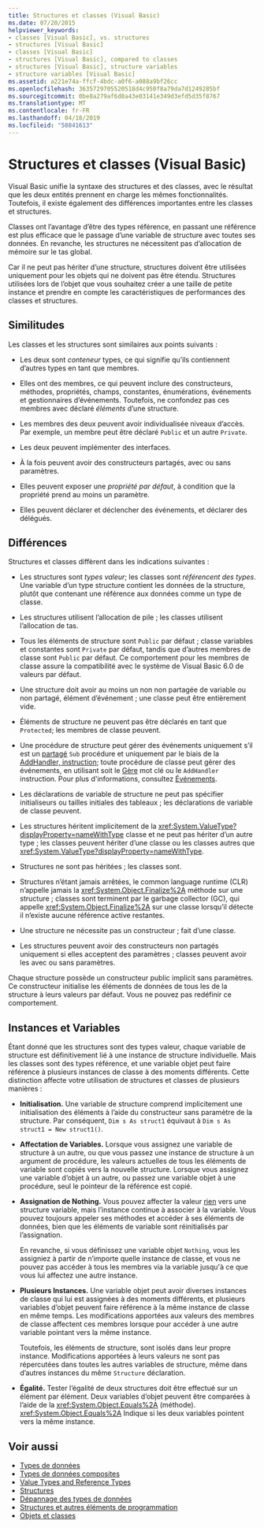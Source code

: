 ```yaml
---
title: Structures et classes (Visual Basic)
ms.date: 07/20/2015
helpviewer_keywords:
- classes [Visual Basic], vs. structures
- structures [Visual Basic]
- classes [Visual Basic]
- structures [Visual Basic], compared to classes
- structures [Visual Basic], structure variables
- structure variables [Visual Basic]
ms.assetid: a221e74a-ffcf-4bdc-a0f6-a088a9bf26cc
ms.openlocfilehash: 3635729705520518d4c950f8a79da7d1249285bf
ms.sourcegitcommit: 0be8a279af6d8a43e03141e349d3efd5d35f8767
ms.translationtype: MT
ms.contentlocale: fr-FR
ms.lasthandoff: 04/18/2019
ms.locfileid: "58841613"
---
```

# <a name="structures-and-classes-visual-basic"></a>Structures et classes (Visual Basic)
Visual Basic unifie la syntaxe des structures et des classes, avec le résultat que les deux entités prennent en charge les mêmes fonctionnalités. Toutefois, il existe également des différences importantes entre les classes et structures.  
  
 Classes ont l’avantage d’être des types référence, en passant une référence est plus efficace que le passage d’une variable de structure avec toutes ses données. En revanche, les structures ne nécessitent pas d’allocation de mémoire sur le tas global.  
  
 Car il ne peut pas hériter d’une structure, structures doivent être utilisées uniquement pour les objets qui ne doivent pas être étendu. Structures utilisées lors de l’objet que vous souhaitez créer a une taille de petite instance et prendre en compte les caractéristiques de performances des classes et structures.  
  
## <a name="similarities"></a>Similitudes  
 Les classes et les structures sont similaires aux points suivants :  
  
-   Les deux sont *conteneur* types, ce qui signifie qu’ils contiennent d’autres types en tant que membres.  
  
-   Elles ont des membres, ce qui peuvent inclure des constructeurs, méthodes, propriétés, champs, constantes, énumérations, événements et gestionnaires d’événements. Toutefois, ne confondez pas ces membres avec déclaré *éléments* d’une structure.  
  
-   Les membres des deux peuvent avoir individualisée niveaux d’accès. Par exemple, un membre peut être déclaré `Public` et un autre `Private`.  
  
-   Les deux peuvent implémenter des interfaces.  
  
-   À la fois peuvent avoir des constructeurs partagés, avec ou sans paramètres.  
  
-   Elles peuvent exposer une *propriété par défaut*, à condition que la propriété prend au moins un paramètre.  
  
-   Elles peuvent déclarer et déclencher des événements, et déclarer des délégués.  
  
## <a name="differences"></a>Différences  
 Structures et classes diffèrent dans les indications suivantes :  
  
-   Les structures sont *types valeur*; les classes sont *référencent des types*. Une variable d’un type structure contient les données de la structure, plutôt que contenant une référence aux données comme un type de classe.  
  
-   Les structures utilisent l’allocation de pile ; les classes utilisent l’allocation de tas.  
  
-   Tous les éléments de structure sont `Public` par défaut ; classe variables et constantes sont `Private` par défaut, tandis que d’autres membres de classe sont `Public` par défaut. Ce comportement pour les membres de classe assure la compatibilité avec le système de Visual Basic 6.0 de valeurs par défaut.  
  
-   Une structure doit avoir au moins un non non partagée de variable ou non partagé, élément d’événement ; une classe peut être entièrement vide.  
  
-   Éléments de structure ne peuvent pas être déclarés en tant que `Protected`; les membres de classe peuvent.  
  
-   Une procédure de structure peut gérer des événements uniquement s’il est un [partagé](../../../../visual-basic/language-reference/modifiers/shared.md) `Sub` procédure et uniquement par le biais de la [AddHandler, instruction](../../../../visual-basic/language-reference/statements/addhandler-statement.md); toute procédure de classe peut gérer des événements, en utilisant soit le [ Gère](../../../../visual-basic/language-reference/statements/handles-clause.md) mot clé ou le `AddHandler` instruction. Pour plus d'informations, consultez [Événements](../../../../visual-basic/programming-guide/language-features/events/index.md).  
  
-   Les déclarations de variable de structure ne peut pas spécifier initialiseurs ou tailles initiales des tableaux ; les déclarations de variable de classe peuvent.  
  
-   Les structures héritent implicitement de la <xref:System.ValueType?displayProperty=nameWithType> classe et ne peut pas hériter d’un autre type ; les classes peuvent hériter d’une classe ou les classes autres que <xref:System.ValueType?displayProperty=nameWithType>.  
  
-   Structures ne sont pas héritées ; les classes sont.  
  
-   Structures n’étant jamais arrêtées, le common language runtime (CLR) n’appelle jamais la <xref:System.Object.Finalize%2A> méthode sur une structure ; classes sont terminent par le garbage collector (GC), qui appelle <xref:System.Object.Finalize%2A> sur une classe lorsqu’il détecte il n’existe aucune référence active restantes.  
  
-   Une structure ne nécessite pas un constructeur ; fait d’une classe.  
  
-   Les structures peuvent avoir des constructeurs non partagés uniquement si elles acceptent des paramètres ; classes peuvent avoir les avec ou sans paramètres.  
  
 Chaque structure possède un constructeur public implicit sans paramètres. Ce constructeur initialise les éléments de données de tous les de la structure à leurs valeurs par défaut. Vous ne pouvez pas redéfinir ce comportement.  
  
## <a name="instances-and-variables"></a>Instances et Variables  
 Étant donné que les structures sont des types valeur, chaque variable de structure est définitivement lié à une instance de structure individuelle. Mais les classes sont des types référence, et une variable objet peut faire référence à plusieurs instances de classe à des moments différents. Cette distinction affecte votre utilisation de structures et classes de plusieurs manières :  
  
-   **Initialisation.** Une variable de structure comprend implicitement une initialisation des éléments à l’aide du constructeur sans paramètre de la structure. Par conséquent, `Dim s As struct1` équivaut à `Dim s As struct1 = New struct1()`.  
  
-   **Affectation de Variables.** Lorsque vous assignez une variable de structure à un autre, ou que vous passez une instance de structure à un argument de procédure, les valeurs actuelles de tous les éléments de variable sont copiés vers la nouvelle structure. Lorsque vous assignez une variable d’objet à un autre, ou passez une variable objet à une procédure, seul le pointeur de la référence est copié.  
  
-   **Assignation de Nothing.** Vous pouvez affecter la valeur [rien](../../../../visual-basic/language-reference/nothing.md) vers une structure variable, mais l’instance continue à associer à la variable. Vous pouvez toujours appeler ses méthodes et accéder à ses éléments de données, bien que les éléments de variable sont réinitialisés par l’assignation.  
  
     En revanche, si vous définissez une variable objet `Nothing`, vous les assigniez à partir de n’importe quelle instance de classe, et vous ne pouvez pas accéder à tous les membres via la variable jusqu'à ce que vous lui affectez une autre instance.  
  
-   **Plusieurs Instances.** Une variable objet peut avoir diverses instances de classe qui lui est assignées à des moments différents, et plusieurs variables d’objet peuvent faire référence à la même instance de classe en même temps. Les modifications apportées aux valeurs des membres de classe affectent ces membres lorsque pour accéder à une autre variable pointant vers la même instance.  
  
     Toutefois, les éléments de structure, sont isolés dans leur propre instance. Modifications apportées à leurs valeurs ne sont pas répercutées dans toutes les autres variables de structure, même dans d’autres instances du même `Structure` déclaration.  
  
-   **Égalité.** Tester l’égalité de deux structures doit être effectué sur un élément par élément. Deux variables d’objet peuvent être comparées à l’aide de la <xref:System.Object.Equals%2A> (méthode). <xref:System.Object.Equals%2A> Indique si les deux variables pointent vers la même instance.  
  
## <a name="see-also"></a>Voir aussi

- [Types de données](../../../../visual-basic/programming-guide/language-features/data-types/index.md)
- [Types de données composites](../../../../visual-basic/programming-guide/language-features/data-types/composite-data-types.md)
- [Value Types and Reference Types](../../../../visual-basic/programming-guide/language-features/data-types/value-types-and-reference-types.md)
- [Structures](../../../../visual-basic/programming-guide/language-features/data-types/structures.md)
- [Dépannage des types de données](../../../../visual-basic/programming-guide/language-features/data-types/troubleshooting-data-types.md)
- [Structures et autres éléments de programmation](../../../../visual-basic/programming-guide/language-features/data-types/structures-and-other-programming-elements.md)
- [Objets et classes](../../../../visual-basic/programming-guide/language-features/objects-and-classes/index.md)
